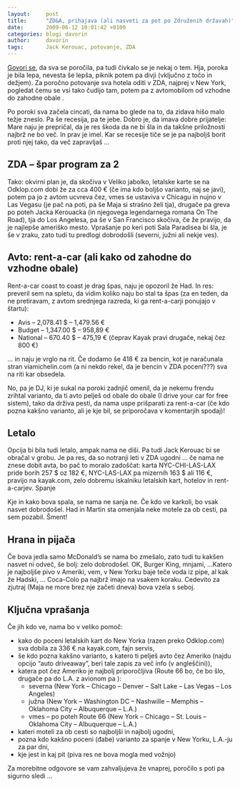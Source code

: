 ```yaml
---
layout:     post
title:      "ZD&A, prihajava (ali nasveti za pot po Združenih državah)"
date:       2009-06-12 10:01:42 +0100
categories: blogi davorin
author:		davorin
tags:		Jack Kerouac, potovanje, ZDA
---
```

	
[Govori se](https://govori.se/traci/domaci-traci/davorin-pavlica-in-maja-gustin-srecna-mladoporocenca/), da sva se poročila, pa tudi čivkalo se je nekaj o tem. Hja, poroka je bila lepa, nevesta še lepša, piknik potem pa divji (vključno z točo in dežjem). Za poročno potovanje sva hotela oditi v ZDA, najprej v New York, pogledat čemu se vsi tako čudijo tam, potem pa z avtomobilom od vzhodne do zahodne obale .

Po poroki sva začela cincati, da nama bo glede na to, da zidava hišo malo težje zneslo. Pa še recesija, pa te jebe. Dobro je, da imava dobre prijatelje: Mare naju je prepričal, da je res škoda da ne bi šla in da takšne priložnosti najbrž ne bo več. In prav je imel. Kar se recesije tiče se je pa najboljš borit proti njej tako, da več zapravljaš …

## ZDA – špar program za 2

Tako: okvirni plan je, da skočiva v Veliko jabolko, letalske karte se na Odklop.com dobi že za cca 400 € (če ima kdo boljšo varianto, naj se javi), potem pa jo z avtom ucvreva čez, vmes se ustaviva v Chicagu in nujno v Las Vegasu (je pač na poti, pa še Maja si strašno želi tja), drugače pa greva po poteh Jacka Kerouacka (in njegovega legendarnega romana On The Road), tja do Los Angelesa, pa še v San Francisco skočiva, če že pravijo, da je najlepše ameriško mesto. Vprašanje po keri poti Sala Paradisea bi šla, je še v zraku, zato tudi tu predlogi dobrodošli (severni, južni ali nekje ves).


## Avto: rent-a-car (ali kako od zahodne do vzhodne obale)

Rent-a-car coast to coast je drag špas, naju je opozoril že Had. In res: preveril sem na spletu, da vidim koliko naju bo stal ta špas (za en teden, da ne pretiravam, z avtom srednjega razreda, ki ga rent-a-carji ponujajo v štartu):

* Avis – 2,078.41 $ – 1,479.56 €
* Budget – 1,347.00 $ – 958,89 €
* National – 670.40 $ – 475,19 € (čeprav Kayak pravi drugače, nekaj čez 800 €)

… in naju je vrglo na rit. Če dodamo še 418 € za bencin, kot je naračunala stran viamichelin.com (a ni nekdo rekel, da je bencin v ZDA poceni???) sva na riti kar obsedela.

No, pa je DJ, ki je sukal na poroki zadnjič omenil, da je nekemu frendu zrihtal varianto, da ti avto pelješ od obale do obale (I drive your car for free sistem), tako da drživa pesti, da nama uspe prišparati za rent-a-car (če kdo pozna kakšno varianto, ali je kje bil, se priporočava v komentarjih spodaj)!

## Letalo

Opcija bi bila tudi letalo, ampak nama ne diši. Pa tudi Jack Kerouac bi se obračal v grobu. Je pa res, da so notranji leti v ZDA ugodni … če nama ne znese dobit avta, bo pač to moralo zadoščat: karta NYC-CHI-LAS-LAX pride borih 257 $ oz 182 €, NYC-LAS-LAX pa mizernih 163 $ ali 116 €, pravijo na kayak.com, zelo dobremu iskalniku letalskih kart, hotelov in rent-a-carjev.
Spanje

Kje in kako bova spala, se nama ne sanja ne. Če kdo ve karkoli, bo vsak nasvet dobrodošel. Had in Martin sta omenjala neke motele za ob cesti, pa sem pozabil. Šment!

## Hrana in pijača

Če bova jedla samo McDonald’s se nama bo zmešalo, zato tudi tu kakšen nasvet ni odveč, še bolj: zelo dobrodošel. OK, Burger King, mnjami, …Katero je najboljše pivo v Ameriki, vem, v New Yorku baje teče voda iz pipe, al kak že Hadski, … Coca-Colo pa najbrž imajo na vsakem koraku. Cedevito za zjutraj (Maja ne more brez nje začeti dneva) bova vzela s seboj.

## Ključna vprašanja

Če jih kdo ve, nama bo v veliko pomoč:

* kako do poceni letalskih kart do New Yorka (razen preko Odklop.com) sva dobila za  336 € na kayak.com, fajn servis,
* še kdo pozna kakšno varianto, s katero ti pelješ avto čez Ameriko (najdu opcijo “auto driveaway”, beri tale zapis za več info (v angleščini)),
* katera pot čez Ameriko je najbolj priporočljiva (Route 66 bo, če bo šlo, drugače pa do L.A. z avionom pa ):
	* severna (New York – Chicago – Denver – Salt Lake – Las Vegas – Los Angeles)
	* južna (New York – Washington DC – Nashwille – Memphis – Oklahoma City – Albuquerque – L.A.)
	* vmes – po poteh Route 66 (New York – Chicago – St. Louis – Oklahoma City – Albuquerque – L.A.)
* kateri moteli za ob cesti so najboljši in najbolj ugodni,
* pozna kdo kakšno poceni (đabe) varianto za spanje v New Yorku, L.A.-ju za par dni,
* kje jest in kaj pit (piva res ne bova mogla med vožnjo)

Za morebitne odgovore se vam zahvaljujeva že vnaprej, poročilo s poti pa sigurno sledi …